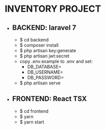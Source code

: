 # INVENTORY PROJECT

- ## BACKEND: **laravel 7**
  - $ cd backend
  - $ composer install
  - $ php artisan key:generate
  - $ php artisan jwt:secret
  - copy .env.example to .env and set:
    - DB_DATABASE=
    - DB_USERNAME=
    - DB_PASSWORD=
  - $ php artisan serve

- ## FRONTEND: **React TSX**
  - $ cd frontend
  - $ yarn
  - $ yarn start
